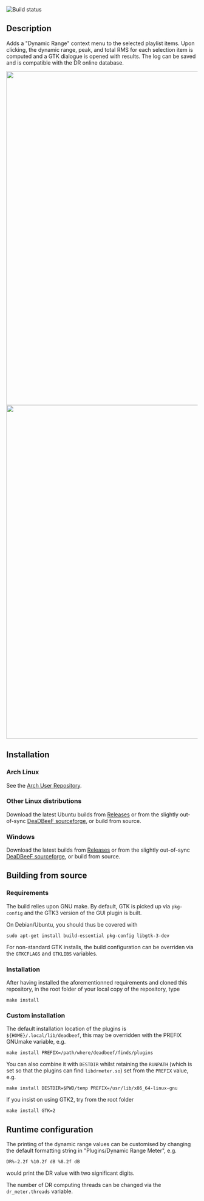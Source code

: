 ![Build status](https://github.com/dakeryas/deadbeef-dr-meter/actions/workflows/ci.yml/badge.svg?branch=master)

## Description
Adds a "Dynamic Range" context menu to the selected playlist items. Upon
clicking, the dynamic range, peak, and total RMS for each selection item is
computed and a GTK dialogue is opened with results. The log can be saved and is
compatible with the DR online database.

<img src="https://i.postimg.cc/D0bfpQMy/linux-mono.png" width="876">
<img src="https://i.postimg.cc/bvJRDd59/windows7-mono.png" width="876">

## Installation
### Arch Linux
See the [Arch User Repository](https://aur.archlinux.org/packages/deadbeef-dr-meter-gtk3-git/).
### Other Linux distributions
Download the latest Ubuntu builds from
[Releases](https://github.com/dakeryas/deadbeef-dr-meter/releases) or from the
slightly out-of-sync [DeaDBeeF sourceforge](https://deadbeef.sourceforge.io/plugins.html),
or build from source.
### Windows
Download the latest builds from
[Releases](https://github.com/dakeryas/deadbeef-dr-meter/releases) or from the
slightly out-of-sync [DeaDBeeF sourceforge](https://deadbeef.sourceforge.io/plugins.html),
or build from source.

## Building from source
### Requirements
The build relies upon GNU make. By default, GTK is picked up via `pkg-config`
and the GTK3 version of the GUI plugin is built.

On Debian/Ubuntu, you should thus be covered with
```
sudo apt-get install build-essential pkg-config libgtk-3-dev
```
For non-standard GTK installs, the build configuration can be overriden via the
`GTKCFLAGS` and `GTKLIBS` variables.

### Installation
After having installed the aforementionned requirements and cloned this
repository, in the root folder of your local copy of the repository, type
```
make install
```
### Custom installation
The default installation location of the plugins is
`${HOME}/.local/lib/deadbeef`, this may be overridden with the PREFIX GNUmake
variable, e.g.
```
make install PREFIX=/path/where/deadbeef/finds/plugins
```
You can also combine it with `DESTDIR` whilst retaining the `RUNPATH` (which is set
so that the plugins can find `libdrmeter.so`) set from the `PREFIX` value, e.g.
```
make install DESTDIR=$PWD/temp PREFIX=/usr/lib/x86_64-linux-gnu
```
If you insist on using GTK2, try from the root folder
```
make install GTK=2
```

## Runtime configuration
The printing of the dynamic range values can be customised by changing the default
formatting string in "Plugins/Dynamic Range Meter", e.g.
```
DR%-2.2f %10.2f dB %8.2f dB
```
would print the DR value with two significant digits.

The number of DR computing threads can be changed via the `dr_meter.threads` variable.
